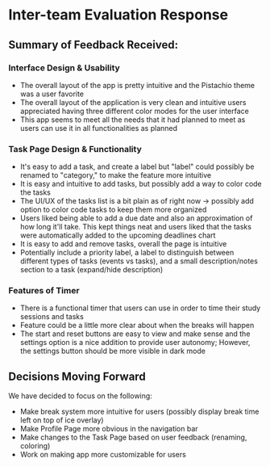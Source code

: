 # Inter-team Evaluation Response

## Summary of Feedback Received:
### Interface Design & Usability
- The overall layout of the app is pretty intuitive and the Pistachio theme was a user favorite
- The overall layout of the application is very clean and intuitive users appreciated having three different color modes for the user interface
- This app seems to meet all the needs that it had planned to meet as users can use it in all functionalities as planned

### Task Page Design & Functionality
- It's easy to add a task, and create a label but "label" could possibly be renamed to "category," to make the feature more intuitive
- It is easy and intuitive to add tasks, but possibly add a way to color code the tasks
- The UI/UX of the tasks list is a bit plain as of right now -> possibly add option to color code tasks to keep them more organized
- Users liked being able to add a due date and also an approximation of how long it'll take. This kept things neat and users liked that the tasks were automatically added to the upcoming deadlines chart
- It is easy to add and remove tasks, overall the page is intuitive
- Potentially include a priority label, a label to distinguish between different types of tasks (events vs tasks), and a small description/notes section to a task (expand/hide description)

### Features of Timer
- There is a functional timer that users can use in order to time their study sessions and tasks
- Feature could be a little more clear about when the breaks will happen
- The start and reset buttons are easy to view and make sense and the settings option is a nice addition to provide user autonomy; However, the settings button should be more visible in dark mode

## Decisions Moving Forward
We have decided to focus on the following:
- Make break system more intuitive for users (possibly display break time left on top of ice overlay)
- Make Profile Page more obvious in the navigation bar
- Make changes to the Task Page based on user feedback (renaming, coloring)
- Work on making app more customizable for users

